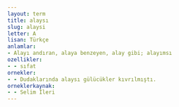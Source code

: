 ```yaml
---
layout: term
title: alaysı
slug: alaysi
letter: A
lisan: Türkçe
anlamlar:
- Alayı andıran, alaya benzeyen, alay gibi; alayımsı
ozellikler:
- - sıfat
ornekler:
- - Dudaklarında alaysı gülücükler kıvrılmıştı.
orneklerkaynak:
- - Selim İleri
---
```

